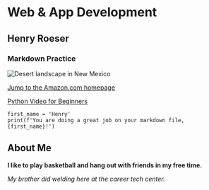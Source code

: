# Web & App Development
## Henry Roeser
### Markdown Practice

![Desert landscape in New Mexico](new_mxico.jpg)

[Jump to the Amazon.com homepage](https://www.amazon.com)

[Python Video for Beginners](https://www.youtube.com/watch?v=kqtD5dpn9C8)

```
first_name = 'Henry'
print(f'You are doing a great job on your markdown file, {first_name}!')
```

## About Me

**I like to play basketball and hang out with friends in my free time.**

*My brother did welding here at the career tech center.*
